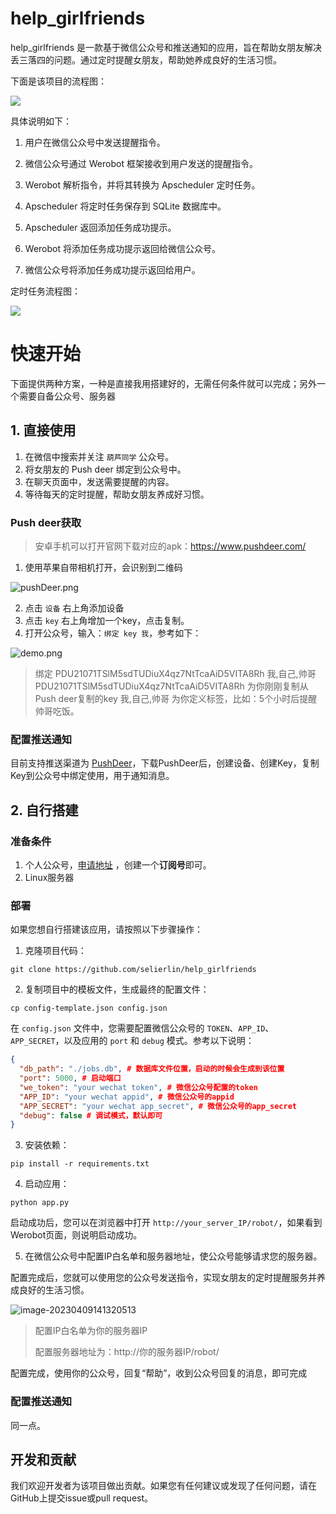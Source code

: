 # help_girlfriends


help_girlfriends 是一款基于微信公众号和推送通知的应用，旨在帮助女朋友解决丢三落四的问题。通过定时提醒女朋友，帮助她养成良好的生活习惯。

下面是该项目的流程图：

![](./assets/流程图.png)

具体说明如下：

1. 用户在微信公众号中发送提醒指令。

2. 微信公众号通过 Werobot 框架接收到用户发送的提醒指令。

3. Werobot 解析指令，并将其转换为 Apscheduler 定时任务。

4. Apscheduler 将定时任务保存到 SQLite 数据库中。

5. Apscheduler 返回添加任务成功提示。

6. Werobot 将添加任务成功提示返回给微信公众号。

7. 微信公众号将添加任务成功提示返回给用户。



定时任务流程图：

![](./assets/定时任务.png)

# 快速开始

下面提供两种方案，一种是直接我用搭建好的，无需任何条件就可以完成；另外一个需要自备公众号、服务器

## 1. 直接使用

1. 在微信中搜索并关注 `葫芦同学` 公众号。
2. 将女朋友的 Push deer 绑定到公众号中。
3. 在聊天页面中，发送需要提醒的内容。
4. 等待每天的定时提醒，帮助女朋友养成好习惯。


### Push deer获取

> 安卓手机可以打开官网下载对应的apk：https://www.pushdeer.com/

1. 使用苹果自带相机打开，会识别到二维码

![pushDeer.png](./assets/pushDeer.png)

2. 点击 `设备` 右上角添加设备
3. 点击 `key` 右上角增加一个key，点击复制。
4. 打开公众号，输入：`绑定 key 我`，参考如下：

![demo.png](assets/demo.png)

> 绑定 PDU21071TSlM5sdTUDiuX4qz7NtTcaAiD5VITA8Rh 我,自己,帅哥
> PDU21071TSlM5sdTUDiuX4qz7NtTcaAiD5VITA8Rh 为你刚刚复制从Push deer复制的key
> 我,自己,帅哥 为你定义标签，比如：5个小时后提醒帅哥吃饭。


### 配置推送通知

目前支持推送渠道为 [PushDeer](https://www.pushdeer.com/)，下载PushDeer后，创建设备、创建Key，复制Key到公众号中绑定使用，用于通知消息。

## 2. 自行搭建

### 准备条件

1. 个人公众号，[申请地址](https://mp.weixin.qq.com/cgi-bin/registermidpage?action=index&lang=zh_CN&token=) ，创建一个**订阅号**即可。
1. Linux服务器

### 部署
如果您想自行搭建该应用，请按照以下步骤操作：

1. 克隆项目代码：

```shell
git clone https://github.com/selierlin/help_girlfriends
```

2. 复制项目中的模板文件，生成最终的配置文件：

```shell
cp config-template.json config.json
```

在 `config.json` 文件中，您需要配置微信公众号的 `TOKEN`、`APP_ID`、`APP_SECRET`，以及应用的 `port` 和 `debug` 模式。参考以下说明：

```json
{
  "db_path": "./jobs.db", # 数据库文件位置，启动的时候会生成到该位置
  "port": 5000, # 启动端口
  "we_token": "your wechat token", # 微信公众号配置的token
  "APP_ID": "your wechat appid", # 微信公众号的appid
  "APP_SECRET": "your wechat app_secret", # 微信公众号的app_secret
  "debug": false # 调试模式，默认即可
}
```

3. 安装依赖：

```shell
pip install -r requirements.txt
```

4. 启动应用：

```shell
python app.py
```

启动成功后，您可以在浏览器中打开 `http://your_server_IP/robot/`，如果看到Werobot页面，则说明启动成功。

5. 在微信公众号中配置IP白名单和服务器地址，使公众号能够请求您的服务器。

配置完成后，您就可以使用您的公众号发送指令，实现女朋友的定时提醒服务并养成良好的生活习惯。

![image-20230409141320513](assets/image-20230409141320513.png)



> 配置IP白名单为你的服务器IP
>
> 配置服务器地址为：http://你的服务器IP/robot/



配置完成，使用你的公众号，回复“帮助”，收到公众号回复的消息，即可完成

### 配置推送通知

同一点。



## 开发和贡献

我们欢迎开发者为该项目做出贡献。如果您有任何建议或发现了任何问题，请在GitHub上提交issue或pull request。
